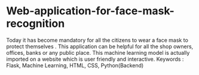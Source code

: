 # Web-application-for-face-mask-recognition
Today it has become mandatory for all the citizens to wear a face mask to protect themselves . This application can be helpful for all the shop owners, offices, banks or any public place. This machine learning model is actually imported on a website which is user friendly and interactive.
Keywords : Flask, Machine Learning, HTML, CSS, Python(Backend)
